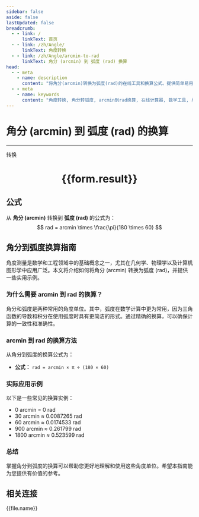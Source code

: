 ```yaml
---
sidebar: false
aside: false
lastUpdated: false
breadcrumb:
  - - link: /
      linkText: 首页
  - - link: /zh/Angle/
      linkText: 角度转换
  - - link: /zh/Angle/arcmin-to-rad
      linkText: 角分 (arcmin) 到 弧度 (rad) 换算
head:
  - - meta
    - name: description
      content: "将角分(arcmin)转换为弧度(rad)的在线工具和换算公式。提供简单易用的角度单位转换计算器。"
  - - meta
    - name: keywords
      content: "角度转换, 角分转弧度, arcmin到rad换算, 在线计算器, 数学工具, 单位转换"
---
```

# 角分 (arcmin) 到 弧度 (rad) 的换算
---
<script setup>
import { onMounted, reactive, inject, ref } from 'vue'
import { NButton, NForm, NFormItem, NInput, NInputNumber, NSelect, NCard, useMessage,NGrid ,NGi } from 'naive-ui'
import { defineClientComponent } from 'vitepress'
import { Angle } from '../../files';
const convert = inject('convert')

const form = reactive({
  number: null,
  result: '',
})

const convertHandler = () => {
  if (form.number !== null && !isNaN(form.number)) {
    const convertedValue = parseFloat(form.number) * Math.PI / (180 * 60)
    form.result = `${form.number}arcmin = ${convertedValue.toFixed(4)}rad`
  } else {
    form.result = '请输入有效的数值。'
  }
}
</script>

<n-form size="large" :model="form">
  <n-form-item label="角分 (arcmin)">
    <n-input-number v-model:value="form.number" placeholder="输入角分" style="width: 100%" />
  </n-form-item>
  <n-form-item>
    <n-button type="primary" @click="convertHandler" block>转换</n-button>
  </n-form-item>
</n-form>

<n-card  embedded :bordered="false" hoverable>
  <div  style="text-align:center">
    <h1>{{form.result}}</h1>
  </div>
</n-card>

## 公式

从 **角分 (arcmin)** 转换到 **弧度 (rad)** 的公式为：
$$ rad = arcmin \times \frac{\pi}{180 \times 60} $$

## 角分到弧度换算指南

角度测量是数学和工程领域中的基础概念之一，尤其在几何学、物理学以及计算机图形学中应用广泛。本文将介绍如何将角分 (arcmin) 转换为弧度 (rad)，并提供一些实用示例。

### 为什么需要 arcmin 到 rad 的换算？

角分和弧度是两种常用的角度单位。其中，弧度在数学计算中更为常用，因为三角函数的导数和积分在使用弧度时具有更简洁的形式。通过精确的换算，可以确保计算的一致性和准确性。

### arcmin 到 rad 的换算方法

从角分到弧度的换算公式为：

- **公式：** `rad = arcmin × π ÷ (180 × 60)`

### 实际应用示例

以下是一些常见的换算实例：

- 0 arcmin = 0 rad
- 30 arcmin ≈ 0.0087265 rad
- 60 arcmin ≈ 0.0174533 rad
- 900 arcmin ≈ 0.261799 rad
- 1800 arcmin ≈ 0.523599 rad

### 总结

掌握角分到弧度的换算可以帮助您更好地理解和使用这些角度单位。希望本指南能为您提供有价值的参考。

## 相关连接
<n-grid x-gap="12" :cols="3">
  <n-gi v-for="(file, index) in Angle" :key="index">
    <n-button
      text
      tag="a"
      :href="file.path"
      type="primary"
    >
      {{file.name}}
    </n-button>
  </n-gi>
</n-grid>